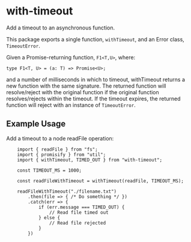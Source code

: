 # with-timeout

Add a timeout to an asynchronous function.

This package exports a single function, `withTimeout`, and an Error class, `TimeoutError`.

Given a Promise-returning function, `F1<T,U>`, where:

`type F1<T, U> = (a: T) => Promise<U>;`

and a number of milliseconds in which to timeout, withTimeout returns a new function with the same signature.
The returned function will resolve/reject with the original function if the original function resolves/rejects
within the timeout. If the timeout expires, the returned function will reject with an instance of `TimeoutError`.

## Example Usage

Add a timeout to a node readFile operation:

```
    import { readFile } from "fs";
    import { promisify } from "util";
    import { withTimeout, TIMED_OUT } from "with-timeout";

    const TIMEOUT_MS = 1000;

    const readFileWithTimeout = withTimeout(readFile, TIMEOUT_MS);

    readFileWithTimeout("./filename.txt")
        .then(file => { /* Do something */ })
        .catch(err => {
            if (err.message === TIMED_OUT) {
                // Read file timed out
            } else {
                // Read file rejected
            }
        })
```
